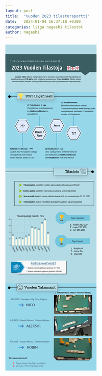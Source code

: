 ```yaml
---
layout: post
title:  "Vuoden 2023 tilastoraportti"
date:   2024-01-04 16:37:18 +0300
categories: liiga nagashi tilastot
author: nagashi
---
```

![tilastokaavioita](https://github.com/nagashiturku/nagashiturku.github.io/blob/23fe326d7c11a377a6e07da4ce1ffcb97e65aa29/nagashi_2023.png?raw=true)
